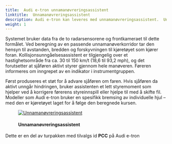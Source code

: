 ```yaml
---
title:  Audi e-tron unnamanøvreringsassistent
linktitle:  Unnamanøvreringsassistent
description: Audi e-tron kan leveres med unnamanøvreringsassistent.  Unnamanøvreringsassistenten hjelper føreren med å styre rundt en hindring i en kritisk situasjon. 
weight: 1
---
```

<!-- markdownlint-disable MD033 -->

Systemet bruker data fra de to radarsensorene og frontkameraet til dette formålet. Ved beregning av en passende unnamanøverkorridor tar den hensyn til avstanden, bredden og forskyvningen til kjøretøyet som kjører foran. Kollisjonsunngåelsesassistent er tilgjengelig over et hastighetsområde fra ca. 30 til 150 km/t (18,6 til 93,2 mph), og det forutsetter at sjåføren aktivt styrer gjennom hele manøveren. Føreren informeres om inngrepet av en indikator i instrumentgruppen.

Først produseres et støt for å advare sjåføren om faren. Hvis sjåføren da aktivt unngår hindringen, bruker assistenten et lett styremoment som hjelper ved å korrigere førerens styreinnspill eller hjelpe til med å skifte fil. Modeller som Audi e-tron bruker en spesifikk bremsing av individuelle hjul – med den er kjøretøyet laget for å følge den beregnede kursen.

<figure>
    <a href="https://media.electrichasgoneaudi.net/multimedia/models/e-tron/technology/drivingassistance/collisionavoidanceassist/collisionavoidance.jpg">
        <img src="https://media.electrichasgoneaudi.net/multimedia/models/e-tron/technology/drivingassistance/collisionavoidanceassist/collisionavoidances.jpg"
        class="img-fluid" alt="Unnamanøvreringsassistent" title="Unnamanøvreringsassistent">
    </a>
    <figcaption><h4>Unnamanøvreringsassistent</h4></figcaption>
</figure>

Dette er en del av turpakken med tilvalgs id  **PCC** på Audi e-tron
